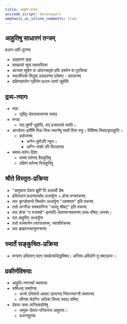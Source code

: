 ```yaml
---
title: आहुति-तन्त्रम्
unicode_script: devanagari
emphasis_as_inline_comments: true
---
```


## आहुतिषु साधारणं तन्त्रम्

प्रधान-दर्वी-पूरणम्
- उदाहरणं सृक्
- वामहस्ते स्रुचं स्थापयित्वा
- आज्यम् स्रुवेण वा ओदनसदृशं हविः हस्तेन वा पूरयित्वा
- स्थालीपाके सिद्धम् उदाहरणम् एतेषाम् - उपादानम्
- दक्षिणहस्तेन गृहीतेन प्रधान-दर्व्या जुहोति

## द्रव्य-त्यागः
- भावः
  - गृहीतृ-देवताकल्पनम् स्यात्
- मन्त्राः
  - यत् तूष्णीं जुहोति, तत् प्रजापतये भवति।
- आज्येतर-हवींषि भिन्न-भिन्न-स्थानेषु स्पर्शं विना स्युः। विशिष्य स्विष्टकृदाहुतिः।
  - प्रयोजनम्
    - अनेन धूमोऽपि न्यूनः।
    - अग्नि-नाशो ऽपि विरलतया
- चमस-वर्तन-दिशा
  - वामम् वर्तनम् दैवाहुतिषु
  - दक्षिणं वर्तनम् पित्राहुतिषु

## श्रौते विस्तृत-प्रक्रिया
- "अमुकाय देवाय ब्रूही"ति अध्वर्योः प्रैषः
- हविरादानं प्रधानदर्व्याम् अध्वर्युणा + होत्रा मन्त्रवचनम्
- ततः कुण्डोपान्ते स्थितेन अध्वर्युणा "आश्रावय" इति वचनम्
- ततो अग्नीधा स्फ्यपाणिना "अस्तु श्रौषट्" इति वचनम्
- ततः होत्रा "ए यजामहे"-इत्यादि-देवतामन्त्रवचनम् उच्च-वौषट्-अन्तम्।
- तत आहुतिर् अध्वर्युणा
- ततो यजमानेन त्यागवचनम्, स्वाशीर्वचनम्
- ततः ब्राह्मणस्यानुमन्त्रणम्

## स्मार्ते सङ्कुचित-प्रक्रिया

- मन्त्रान् उचितान् वदन् स्वाहेत्यर्पयेद्धविषम्। अन्तिम-हविर्दाने तु वषट्कारः।

## प्रकीर्णविषयाः
- आहुति-गणनार्थं जपमाला
- समिधस् समर्पणम्
  - अज्ये ऽभिघार्य अथवा ऽग्रभागम् निमज्ज्याग्नौ स्थापनम्
  - क्षीणश् चेदग्निः अधिकं लिप्ता स्यात् समित्
- देवता-क्रमः तान्त्रिकहोमेषु
  - अमुक-देवता-परिवाराय आहुतयः।
  - प्रधानाहुतयः
